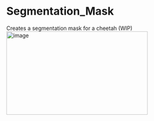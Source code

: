# Segmentation_Mask
Creates a segmentation mask for a cheetah (WIP)
<img width="368" height="218" alt="image" src="https://github.com/user-attachments/assets/a0d7abcd-1202-40e0-92a0-3ea88ca9ad63" />
